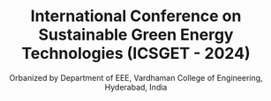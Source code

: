 <h1 align="center">International Conference on Sustainable Green Energy Technologies (ICSGET - 2024)</h1>

<p align="center">Orbanized by Department of EEE, Vardhaman College of Engineering, Hyderabad, India</p>